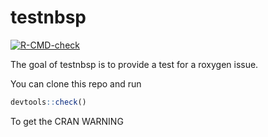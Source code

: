 
<!-- README.md is generated from README.Rmd. Please edit that file -->

# testnbsp

<!-- badges: start -->

[![R-CMD-check](https://github.com/zeehio/testnbsp/workflows/R-CMD-check/badge.svg)](https://github.com/zeehio/testnbsp/actions)
<!-- badges: end -->

The goal of testnbsp is to provide a test for a roxygen issue.

You can clone this repo and run

``` r
devtools::check()
```

To get the CRAN WARNING

